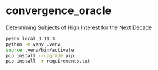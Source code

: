 # convergence_oracle

Determining Subjects of High Interest for the Next Decade

```Bash
pyenv local 3.11.3
python -m venv .venv
source .venv/bin/activate
pip install --upgrade pip
pip install -r requirements.txt
```
